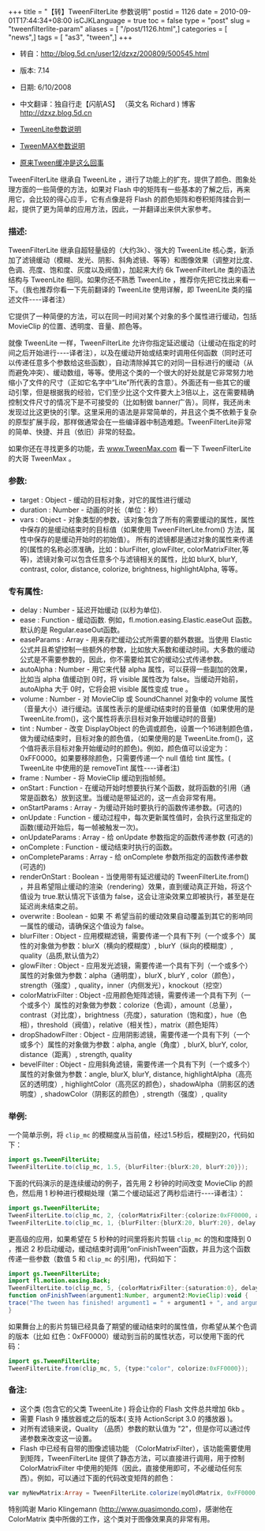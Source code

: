 +++
title = "【转】TweenFilterLite 参数说明"
postid = 1126
date = 2010-09-01T17:44:34+08:00
isCJKLanguage = true
toc = false
type = "post"
slug = "tweenfilterlite-param"
aliases = [ "/post/1126.html",]
categories = [ "news",]
tags = [ "as3", "tween",]
+++


- 转自：<http://blog.5d.cn/user12/dzxz/200809/500545.html>  
- 版本: 7.14  
- 日期: 6/10/2008  
- 中文翻译：独自行走【闪航AS】 （英文名 Richard ) 博客 http://dzxz.blog.5d.cn  

- [TweenLite参数说明](https://blog.zengrong.net/post/1109.html)
- [TweenMAX参数说明](https://blog.zengrong.net/post/1125.html)  
- [原来Tween缓冲是这么回事](https://blog.zengrong.net/post/1151.html)

TweenFilterLite 继承自 TweenLite ，进行了功能上的扩充，提供了颜色、图象处理方面的一些简便的方法，如果对 Flash 中的矩阵有一些基本的了解之后，再来用它，会比较的得心应手，它有点像是将 Flash 的颜色矩阵和卷积矩阵揉合到一起，提供了更为简单的应用方法，因此，一并翻译出来供大家参考。  
<!--more-->

### 描述:

TweenFilterLite 继承自超轻量级的（大约3k）、强大的 TweenLite 核心类，新添加了滤镜缓动（模糊、发光、阴影、斜角滤镜、等等）和图像效果（调整对比度、色调、亮度、饱和度、灰度以及阀值），加起来大约 6k TweenFilterLite 类的语法结构与 TweenLite 相同。如果你还不熟悉 TweenLite ，推荐你先把它找出来看一下。（我也推荐你看一下先前翻译的 TweenLite 使用详解，即 TweenLite 类的描述文件----译者注）  

它提供了一种简便的方法，可以在同一时间对某个对象的多个属性进行缓动，包括 MovieClip 的位置、透明度、音量、颜色等。  

就像 TweenLite 一样，TweenFilterLite 允许你指定延迟缓动（让缓动在指定的时间之后开始进行----译者注），以及在缓动开始或结束时调用任何函数（同时还可以传递任意多个参数给这些函数），自动清除掉其它的对同一目标进行的缓动（从而避免冲突）、缓动数组，等等。使用这个类的一个很大的好处就是它非常努力地缩小了文件的尺寸（正如它名字中“Lite”所代表的含意）。外面还有一些其它的缓动引擎，但是根据我的经验，它们至少比这个文件要大上3倍以上，这在需要精确控制文件尺寸的情况下是不可接受的（比如制做 banner广告）。同样，我还尚未发现过比这更快的引擎。这里采用的语法是非常简单的，并且这个类不依赖于复杂的原型扩展手段，那样做通常会在一些编译器中制造难题。TweenFilterLite非常的简单、快捷、并且（依旧）非常的轻盈。  

如果你还在寻找更多的功能，去 www.TweenMax.com 看一下 TweenFilterLite 的大哥 TweenMax 。

### 参数:

-   target : Object - 缓动的目标对象，对它的属性进行缓动
-   duration : Number - 动画的时长（单位：秒）
-   vars : Object - 对象类型的参数，该对象包含了所有的需要缓动的属性，属性中保存的是缓动结束时的目标值（如果使用 TweenFilterLite.from() 方法，属性中保存的是缓动开始时的初始值）。 所有的滤镜都是通过对象的属性来传递的(属性的名称必须准确，比如：blurFilter, glowFilter, colorMatrixFilter,等等)，滤镜对象可以包含任意多个与滤镜相关的属性，比如 blurX, blurY, contrast, color, distance, colorize, brightness, highlightAlpha, 等等。

### 专有属性:

-   delay : Number - 延迟开始缓动 (以秒为单位).
-   ease : Function - 缓动函数. 例如，fl.motion.easing.Elastic.easeOut 函数。默认的是 Regular.easeOut函数。
-   easeParams : Array - 用来存贮缓动公式所需要的额外数据。当使用 Elastic 公式并且希望控制一些额外的参数，比如放大系数和缓动时间。大多数的缓动公式是不需要参数的，因此，你不需要给其它的缓动公式传递参数。
-   autoAlpha : Number - 用它来代替 alpha 属性，可以获得一些副加的效果，比如当 alpha 值缓动到 0时，将 visible 属性改为 false。当缓动开始前，autoAlpha 大于 0时，它将会把 visible 属性变成 true 。
-   volume : Number - 对 MovieClip 或 SoundChannel 对象中的 volume 属性（音量大小）进行缓动。该属性表示的是缓动结束时的音量值（如果使用的是 TweenLite.from()，这个属性将表示目标对象开始缓动时的音量)
-   tint : Number - 改变 DisplayObject 的色调或颜色，设置一个16进制颜色值，做为缓动结束时，目标对象的颜色值，（如果使用的是 TweenLite.from()，这个值将表示目标对象开始缓动时的颜色)。例如，颜色值可以设定为： 0xFF0000。如果要移除颜色，只需要传递一个 null 值给 tint 属性。( TweenLite 中使用的是 removeTint 属性----译者注)
-   frame : Number - 将 MovieClip 缓动到指帧频。
-   onStart : Function - 在缓动开始时想要执行某个函数，就将函数的引用（通常是函数名）放到这里。当缓动是带延迟的，这一点会非常有用。
-   onStartParams : Array - 为缓动开始时要执行的函数传递参数。(可选的)
-   onUpdate : Function - 缓动过程中，每次更新属性值时，会执行这里指定的函数(缓动开始后，每一帧被触发一次)。
-   onUpdateParams : Array - 给 onUpdate 参数指定的函数传递参数 (可选的)
-   onComplete : Function - 缓动结束时执行的函数。
-   onCompleteParams : Array - 给 onComplete 参数所指定的函数传递参数(可选的)
-   renderOnStart : Boolean - 当使用带有延迟缓动的 TweenFilterLite.from() ，并且希望阻止缓动的渲染（rendering）效果，直到缓动真正开始，将这个值设为 true.默认情况下该值为 false，这会让渲染效果立即被执行，甚至是在延迟尚未结束之前。
-   overwrite : Boolean - 如果 不 希望当前的缓动效果自动覆盖到其它的影响同一属性的缓动，请确保这个值设为 false。
-   blurFilter : Object - 应用模糊滤镜，需要传递一个具有下列（一个或多个）属性的对象做为参数：blurX（横向的模糊度）, blurY（纵向的模糊度）, quality（品质,默认值为2）
-   glowFilter : Object - 应用发光滤镜，需要传递一个具有下列（一个或多个）属性的对象做为参数：alpha（通明度），blurX , blurY , color（颜色），strength（强度）, quality，inner（内侧发光），knockout（挖空）
-   colorMatrixFilter :
    Object -应用颜色矩阵滤镜，需要传递一个具有下列（一个或多个）属性的对象做为参数：colorize（色调），amount（总量），contrast（对比度），brightness（亮度），saturation（饱和度），hue（色相），threshold（阀值），relative（相关性），matrix（颜色矩阵）
-   dropShadowFilter : Object - 应用阴影滤镜，需要传递一个具有下列（一个或多个）属性的对象做为参数：alpha, angle（角度）, blurX, blurY, color, distance（距离）, strength, quality
-   bevelFilter : Object - 应用斜角滤镜，需要传递一个具有下列（一个或多个）属性的对象做为参数：angle, blurX, blurY, distance, highlightAlpha（高亮区的透明度）, highlightColor（高亮区的颜色），shadowAlpha（阴影区的透明度）, shadowColor（阴影区的颜色）, strength（强度）, quality

### 举例:

一个简单示例，将 `clip_mc` 的模糊度从当前值，经过1.5秒后，模糊到20，代码如下：

``` actionscript
import gs.TweenFilterLite;
TweenFilterLite.to(clip_mc, 1.5, {blurFilter:{blurX:20, blurY:20}});
```

下面的代码演示的是连续缓动的例子，首先用 2 秒钟的时间改变 MovieClip 的颜色，然后用 1 秒种进行模糊处理（第二个缓动延迟了两秒后进行----译者注）：

``` actionscript
import gs.TweenFilterLite;
TweenFilterLite.to(clip_mc, 2, {colorMatrixFilter:{colorize:0xFF0000, amount:1}});
TweenFilterLite.to(clip_mc, 1, {blurFilter:{blurX:20, blurY:20}, delay:2, overwrite:false});
```

更高级的应用，如果希望在 5 秒种的时间里将影片剪辑 `clip_mc` 的饱和度降到 0 ，推迟 2 秒启动缓动，缓动结束时调用“onFinishTween”函数，并且为这个函数传递一些参数（数值 5 和 `clip_mc` 的引用)，代码如下：

``` actionscript
import gs.TweenFilterLite;
import fl.motion.easing.Back;
TweenFilterLite.to(clip_mc, 5, {colorMatrixFilter:{saturation:0}, delay:2, onComplete:onFinishTween, onCompleteParams:[5, clip_mc]});
function onFinishTween(argument1:Number, argument2:MovieClip):void {
trace("The tween has finished! argument1 = " + argument1 + ", and argument2 = " + argument2);
}
```

如果舞台上的影片剪辑已经具备了期望的缓动结束时的属性值，你希望从某个色调的版本（比如 红色：0xFF0000）缓动到当前的属性状态，可以使用下面的代码：

``` actionscript
import gs.TweenFilterLite;
TweenFilterLite.from(clip_mc, 5, {type:"color", colorize:0xFF0000});
```

### 备注:

- 这个类 (包含它的父类 TweenLite ) 将会让你的 Flash 文件总共增加 6kb 。
- 需要 Flash 9 播放器或之后的版本( 支持 ActionScript 3.0 的播放器 )。
- 对所有滤镜来说，Quality （品质）参数的默认值为 "2"，但是你可以通过传递参数来改变这一设置。
- Flash 中已经有自带的图像滤镜功能 （ColorMatrixFilter），该功能需要使用到矩阵，TweenFilterLite 提供了静态方法，可以直接进行调用，用于控制 ColorMatrixFilter 中使用的矩阵（因此，直接使用即可，不必缓动任何东西）。例如，可以通过下面的代码改变矩阵的颜色：

``` actionscript
var myNewMatrix:Array = TweenFilterLite.colorize(myOldMatrix, 0xFF0000, 1);
```

特别鸣谢 Mario Klingemann (http://www.quasimondo.com)，感谢他在 ColorMatrix 类中所做的工作，这个类对于图像效果真的非常有用。

